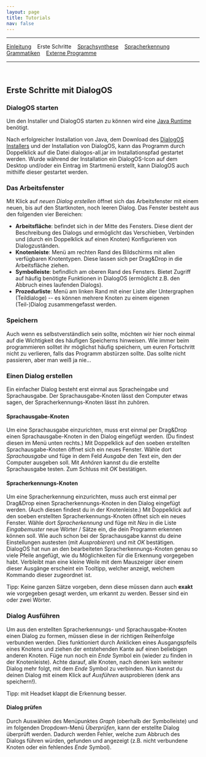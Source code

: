 ```yaml
---
layout: page
title: Tutorials
nav: false
---
```


---
[Einleitung](/tutorials.html) &nbsp;&nbsp; Erste Schritte &nbsp;&nbsp; [Sprachsynthese](sprachsynthese.html) &nbsp;&nbsp; [Spracherkennung](spracherkennung.html) &nbsp;&nbsp; [Grammatiken](grammatiken.html) &nbsp;&nbsp; [Externe Programme](extprogramme.html)

---
&nbsp;
## Erste Schritte mit DialogOS

###  DialogOS starten

Um den Installer und DialogOS starten zu können wird eine [Java Runtime](https://java.com/de/download/) benötigt. 

Nach erfolgreicher Installation von Java, dem Download des [DialogOS Installers](download.html) 
und der Installation von DialogOS, kann das Programm durch Doppelklick auf die Datei dialogos-all.jar
im Installationspfad gestartet werden.
Wurde während der Installation ein DialogOS-Icon auf dem Desktop und/oder ein Eintrag im Startmenü erstellt, kann DialogOS auch 
mithilfe dieser gestartet werden.


### Das Arbeitsfenster
Mit Klick auf *neuen Dialog erstellen* öffnet sich das Arbeitsfenster mit einem neuen, bis auf den Startknoten, noch leeren Dialog. Das Fenster besteht aus den folgenden vier Bereichen:
- **Arbeitsfläche**: befindet sich in der Mitte des Fensters. Diese dient der Beschreibung des Dialogs und ermöglicht das Verschieben, Verbinden und (durch ein Doppelklick auf einen Knoten) Konfigurieren von Dialogzuständen. 
- **Knotenleiste**: Menü am rechten Rand des Bildschirms mit allen verfügbaren Knotentypen. Diese lassen sich per Drag&Drop in die Arbeitsfläche ziehen.
- **Symbolleiste**: befindlich am oberen Rand des Fensters. Bietet Zugriff auf häufig benötigte Funktionen in DialogOS (ermöglicht z.B. den Abbruch eines laufenden Dialogs).
- **Prozedurliste**: Menü am linken Rand mit einer Liste aller Untergraphen (Teildialoge) -- es können mehrere Knoten zu einem eigenen (Teil-)Dialog zusammengefasst werden. 

### Speichern
Auch wenn es selbstverständlich sein sollte, möchten wir hier noch einmal auf die Wichtigkeit des häufigen Speicherns hinweisen. Wie immer beim programmieren solltet ihr möglichst häufig speichern, um euren Fortschritt nicht zu verlieren, falls das Programm abstürzen sollte. Das sollte nicht passieren, aber man weiß ja nie...

### Einen Dialog erstellen
Ein einfacher Dialog besteht erst einmal aus Spracheingabe und Sprachausgabe. Der Sprachausgabe-Knoten lässt den Computer etwas sagen, der Spracherkennungs-Knoten lässt ihn zuhören.

#### Sprachausgabe-Knoten
Um eine Sprachausgabe einzurichten, muss erst einmal per Drag&Drop einen Sprachausgabe-Knoten in den Dialog eingefügt werden. (Du findest diesen im Menü unten rechts.) Mit Doppelklick auf den soeben erstellten Sprachausgabe-Knoten öffnet sich ein neues Fenster. Wähle dort *Sprachausgabe* und füge in dem Feld *Ausgabe* den Text ein, den der Computer ausgeben soll. Mit *Anhören* kannst du die erstellte Sprachausgabe testen. Zum Schluss mit *OK* bestätigen.

#### Spracherkennungs-Knoten
Um eine Spracherkennung einzurichten, muss auch erst einmal per Drag&Drop einen Spracherkennungs-Knoten in den Dialog eingefügt werden. (Auch diesen findest du in der Knotenleiste.) Mit Doppelklick auf den soeben erstellten Spracherkennungs-Knoten öffnet sich ein neues Fenster. Wähle dort *Spracherkennung* und füge mit *Neu* in die Liste *Eingabemuster* neue Wörter / Sätze ein, die dein Programm erkennen können soll.  Wie auch schon bei der Sprachausgabe kannst du deine Einstellungen austesten (mit *Ausprobieren*) und mit *OK* bestätigen. DialogOS hat nun an den bearbeiteten Spracherkennungs-Knoten genau so viele Pfeile angefügt, wie du Möglichkeiten für die Erkennung vorgegeben habt. Verbleibt man eine kleine Weile mit dem Mauszeiger über einem dieser Ausgänge erscheint ein Tooltipp, welcher anzeigt, welchem Kommando dieser zugeordnet ist. 

Tipp: Keine ganzen Sätze vorgeben, denn diese müssen dann auch **exakt** wie vorgegeben gesagt werden, um erkannt zu werden. Besser sind ein oder zwei Wörter.

### Dialog Ausführen
Um aus den erstellten Spracherkennungs- und Sprachausgabe-Knoten einen Dialog zu formen, müssen diese in der richtigen Reihenfolge verbunden werden. Dies funktioniert durch Anklicken eines Ausgangspfeils eines Knotens und ziehen der entstehenden Kante auf einen beliebigen anderen Knoten. Füge nun noch ein *Ende* Symbol ein (wieder zu finden in der Knotenleiste). Achte darauf, alle Knoten, nach denen kein weiterer Dialog mehr folgt, mit dem *Ende* Symbol zu verbinden. Nun kannst du deinen Dialog mit einem Klick auf *Ausführen* ausprobieren (denk ans speichern!). 

Tipp: mit Headset klappt die Erkennung besser.

#### Dialog prüfen
Durch Auswählen des Menüpunktes *Graph* (oberhalb der Symbolleiste) und im folgenden Dropdown-Menü *Überprüfen*, kann der erstellte Dialog überprüft werden. Dadurch werden Fehler, welche zum Abbruch des Dialogs führen würden, gefunden und angezeigt (z.B. nicht verbundene Knoten oder ein fehlendes *Ende* Symbol).





